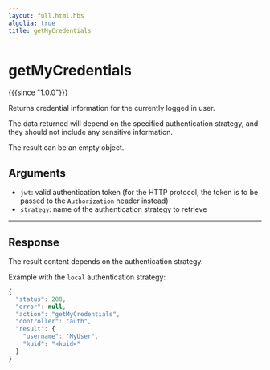 ```yaml
---
layout: full.html.hbs
algolia: true
title: getMyCredentials
---
```



# getMyCredentials

{{{since "1.0.0"}}}

Returns credential information for the currently logged in user.

The data returned will depend on the specified authentication strategy, and they should not include any sensitive information.

The result can be an empty object.


## Arguments

* `jwt`: valid authentication token (for the HTTP protocol, the token is to be passed to the `Authorization` header instead)
* `strategy`: name of the authentication strategy to retrieve

---

## Response

The result content depends on the authentication strategy. 

Example with the `local` authentication strategy:

```javascript
{
  "status": 200,
  "error": null,
  "action": "getMyCredentials",
  "controller": "auth",
  "result": {
    "username": "MyUser",
    "kuid": "<kuid>"
  }
}
```
